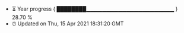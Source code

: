 - ⏳ Year progress { ████████▁▁▁▁▁▁▁▁▁▁▁▁▁▁▁▁▁▁▁▁▁▁ } 28.70 %
- ⏰ Updated on Thu, 15 Apr 2021 18:31:20 GMT

